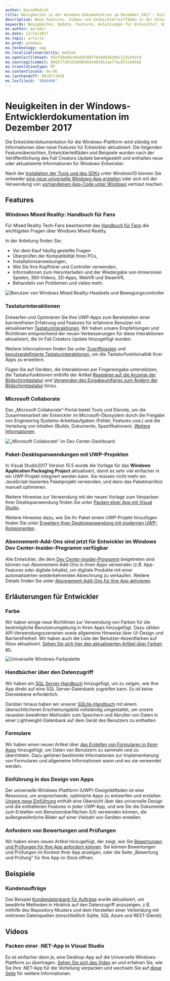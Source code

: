 ```yaml
---
author: QuinnRadich
title: Neuigkeiten in der Windows-Dokumentation im Dezember 2017 – Entwicklung von UWP-Apps
description: Neue Features, Videos und Entwicklerleitfäden in der Entwicklerdokumentation für Windows10 im Dezember2017
keywords: Neuigkeiten, Update, Features, Anleitungen für Entwickler, Windows10, Dezember
ms.author: quradic
ms.date: 12/14/2017
ms.topic: article
ms.prod: windows
ms.technology: uwp
ms.localizationpriority: medium
ms.openlocfilehash: 93ef3de0dc86ab9708f7be99836204c2232dfef4
ms.sourcegitcommit: 00d27738325d6db5b5e481911ae7fac0711b05eb
ms.translationtype: MT
ms.contentlocale: de-DE
ms.lasthandoff: 09/07/2018
ms.locfileid: "3664494"
---
```

# <a name="whats-new-in-the-windows-developer-docs-in-december-2017"></a>Neuigkeiten in der Windows-Entwicklerdokumentation im Dezember 2017

Die Entwicklerdokumentation für die Windows-Plattform wird ständig mit Informationen über neue Features für Entwickler aktualisiert. Die folgenden Featureübersichten, Entwicklerleitfäden und Beispiele wurden nach der Veröffentlichung des Fall Creators Update bereitgestellt und enthalten neue oder aktualisierte Informationen für Windows-Entwickler.

Nach der [Installation der Tools und des SDKs](http://go.microsoft.com/fwlink/?LinkId=821431) unter Windows10 können Sie entweder [eine neue universelle Windows-App erstellen](../get-started/create-uwp-apps.md) oder sich mit der Verwendung von [vorhandenem App-Code unter Windows](../porting/index.md) vertraut machen.

## <a name="features"></a>Features

### <a name="windows-mixed-reality-enthusiasts-guide"></a>Windows Mixed Reality: Handbuch für Fans

Für Mixed Reality Tech-Fans beantwortet das [Handbuch für Fans](https://docs.microsoft.com/en-us/windows/mixed-reality/enthusiast-guide/) die wichtigsten Fragen über Windows Mixed Reality. 

In der Anleitung finden Sie: 
- Vor dem Kauf häufig gestellte Fragen 
- Überprüfen der Kompatibilität Ihres PCs, 
- Installationsanweisungen, 
- Wie Sie Ihre Kopfhörer und Controller verwenden, 
- Informationen zum Herunterladen und der Wiedergabe von immersiven Spielen, 360-Videos, 2D-Apps, WebVR und SteamVR, 
- Behandeln von Problemen und vieles mehr.

![Benutzer von Windows Mixed Reality-Headsets und Bewegungscontroller](images/BeforeYouBegin-tile.jpg)

### <a name="keyboard-interactions"></a>Tastaturinteraktionen

Entwerfen und Optimieren Sie Ihre UWP-Apps zum Bereitstellen einer barrierefreien Erfahrung und Features für erfahrene Benutzer mit aktualisierten [Tastaturinteraktionen](../design/input/keyboard-interactions.md). Wir haben unsere Empfehlungen und Richtlinien entsprechend der neuen Verbesserungen für diese Interaktionen aktualisiert, die im Fall Creators Update hinzugefügt wurden.

Weitere Informationen finden Sie unter [Zugriffstasten](../design/input/keyboard-accelerators.md) und [benutzerdefinierte Tastaturinteraktionen](../design/input/custom-keyboard-interactions.md), um die Tastaturfunktionalität Ihrer Apps zu erweitern.

Fügen Sie auf Geräten, die Interaktionen per Fingereingabe unterstützen, die Tastaturfunktionen mithilfe der Artikel [Reagieren auf die Anzeige der Bildschirmtastatur](../design/input/respond-to-the-presence-of-the-touch-keyboard.md) und [Verwenden des Eingabeumfangs zum Ändern der Bildschirmtastatur](../design/input/use-input-scope-to-change-the-touch-keyboard.md) hinzu.

### <a name="microsoft-collaborate"></a>Microsoft Collaborate

Das „Microsoft Collaborate”-Portal bietet Tools und Dienste, um die Zusammenarbeit der Entwickler im Microsoft-Ökosystem durch die Freigabe von Engineering Systems-Arbeitsaufgaben (Fehler, Features usw.) und die Verteilung von Inhalten (Builds, Dokumente, Spezifikationen). [Weitere Informationen](https://docs.microsoft.com/en-us/collaborate).

![„Microsoft Collaborate” im Dev Center-Dashboard](images/microsoft_collaborate_screenshot.PNG)

### <a name="package-desktop-applications-with-uwp-projects"></a>Paket-Desktopanwendungen mit UWP-Projekten

In Visual Studio2017 Version 15.5 wurde die Vorlage für das **Windows Application Packaging Project** aktualisiert, damit es sehr viel einfacher in ein UWP-Projekt integriert werden kann. Sie müssen nicht mehr ein JavaScript-basiertes Paketprojekt verwenden, und dann das Paketmanifest manuell optimieren.  

Weitere Hinweise zur Verwendung mit der neuen Vorlage zum Verpacken Ihrer Desktopanwendung finden Sie unter [Packen einer App mit Visual Studio](https://docs.microsoft.com/en-us/windows/uwp/porting/desktop-to-uwp-packaging-dot-net).

Weitere Hinweise dazu, wie Sie Ihr Paket einem UWP-Projekt hinzufügen finden Sie unter [Erweitern Ihrer Desktopanwendung mit modernen UWP-Komponenten](https://docs.microsoft.com/windows/uwp/porting/desktop-to-uwp-extend) .

### <a name="subscription-add-ons-are-now-available-to-developers-in-the-windows-dev-center-insider-program"></a>Abonnement-Add-Ons sind jetzt für Entwickler im Windows Dev Center-Insider-Programm verfügbar

Alle Entwickler, die dem [Dev Center-Insider-Programm](../publish/dev-center-insider-program.md) beigetreten sind können nun Abonnement-Add-Ons in ihren Apps verwenden (z.B. App-Features oder digitale Inhalte), um digitale Produkte mit einer automatisierten wiederkehrenden Abrechnung zu verkaufen. Weitere Details finden Sie unter [Abonnement-Add-Ons für Ihre App aktivieren](../monetize/enable-subscription-add-ons-for-your-app.md).

## <a name="developer-guidance"></a>Erläuterungen für Entwickler

### <a name="color"></a>Farbe

Wir haben einige neue Richtlinien zur Verwendung von Farben für die bestmögliche Benutzerumgebung in Ihren Apps hinzugefügt. Dazu zählen API-Verwendungsszenarien sowie allgemeine Hinweise über UI-Design und Barrierefreiheit. Wir haben auch die Liste der Benutzer-Akzentfarben auf Xbox aktualisiert. [Sehen Sie sich hier den aktualisierten Artikel über Farben an.](../design/style/color.md)

![Universelle Windows-Farbpalette](../design/basics/images/colors.png)

### <a name="data-access-guides"></a>Handbücher über den Datenzugriff

Wir haben ein [SQL Server-Handbuch](../data-access/sql-server-databases.md) hinzugefügt, um zu zeigen, wie Ihre App direkt auf eine SQL Server-Datenbank zugreifen kann. Es ist keine Dienstebene erforderlich.

Darüber hinaus haben wir unserer [SQLite-Handbuch](../data-access/sqlite-databases.md) mit einem übersichtlicheren Erscheinungsbild vollständig umgestaltet, um unsere neuesten bewährten Methoden zum Speichern und Abrufen von Daten in einer Lightweight-Datenbank auf dem Gerät des Benutzers zu enthalten.

### <a name="forms"></a>Formulare

Wir haben einen neuen Artikel über [das Erstellen von Formularen in Ihren Apps](../design/controls-and-patterns/forms.md) hinzugefügt, um Daten von Benutzern zu sammeln und zu übermitteln. Dazu gehören bestimmte Informationen zur Implementierung von Formularen und allgemeine Informationen wann und wo sie verwendet werden.

### <a name="intro-to-app-design"></a>Einführung in das Design von Apps

Der universelle Windows-Plattform (UWP)-Designleitfaden ist eine Ressource, um ansprechende, optimierte Apps zu entwerfen und erstellen. [Unsere neue Einführung](../design/basics/design-and-ui-intro.md) enthält eine Übersicht über das universelle Design und die enthaltenen Features in jeder UWP-App, und wie Sie die Dokumente zum Erstellen von Benutzeroberflächen (UI) verwenden können, die außergewöhnliche Bilder auf einer Vielzahl von Geräten erstellen.


### <a name="request-ratings-and-reviews"></a>Anfordern von Bewertungen und Prüfungen

Wir haben einen neuen Artikel hinzugefügt, der zeigt, wie Sie [Bewertungen und Prüfungen für Ihre App anfordern können](../monetize/request-ratings-and-reviews.md). Sie können Bewertungen und Prüfungen im Kontext Ihrer App anzeigen, oder die Seite „Bewertung und Prüfung” für Ihre App im Store öffnen.

## <a name="samples"></a>Beispiele

### <a name="customer-orders"></a>Kundenaufträge

Das Beispiel [Kundendatenbank für Aufträge](https://github.com/Microsoft/Windows-appsample-customers-orders-database) wurde aktualisiert, um bewährte Methoden in Hinblick auf den Datenzugriff anzuzeigen, z.B. mithilfe des Repository-Musters und dem Herstellen einer Verbindung mit mehreren Datenquellen (einschließlich Sqlite, SQL Azure und REST-Dienst).

## <a name="videos"></a>Videos

### <a name="package-a-net-app-in-visual-studio"></a>Packen einer .NET-App in Visual Studio

Es ist einfacher denn je, eine Desktop-App auf die Universelle Windows-Plattform zu übertragen. [Sehen Sie sich das Video](https://www.youtube.com/watch?v=fJkbYPyd08w) an und erfahren Sie, wie Sie Ihre .NET-App für die Verteilung verpacken und wechseln Sie auf [diese Seite](../porting/desktop-to-uwp-packaging-dot-net.md) für weitere Informationen.